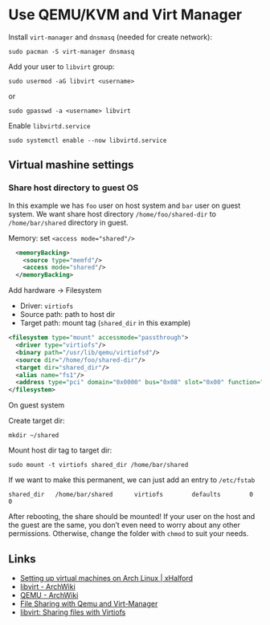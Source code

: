 # Use QEMU/KVM and Virt Manager

Install `virt-manager` and `dnsmasq` (needed for create network):

```shell
sudo pacman -S virt-manager dnsmasq
```

Add your user to `libvirt` group:

```shell
sudo usermod -aG libvirt <username>
```

or

```shell
sudo gpasswd -a <username> libvirt
```

Enable `libvirtd.service`

```shell
sudo systemctl enable --now libvirtd.service
```

## Virtual mashine settings

### Share host directory to guest OS

In this example we has `foo` user on host system and `bar` user on guest system. We want share host directory
`/home/foo/shared-dir` to `/home/bar/shared` directory in guest.

Memory: set `<access mode="shared"/>`

```xml
  <memoryBacking>
    <source type="memfd"/>
    <access mode="shared"/>
  </memoryBacking>
```

Add hardware -> Filesystem

- Driver: `virtiofs`
- Source path: path to host dir
- Target path: mount tag (`shared_dir` in this example)

```xml
<filesystem type="mount" accessmode="passthrough">
  <driver type="virtiofs"/>
  <binary path="/usr/lib/qemu/virtiofsd"/>
  <source dir="/home/foo/shared-dir"/>
  <target dir="shared_dir"/>
  <alias name="fs1"/>
  <address type="pci" domain="0x0000" bus="0x08" slot="0x00" function="0x0"/>
</filesystem>
```

On guest system

Create target dir:

```shell
mkdir ~/shared
```

Mount host dir tag to target dir:

```shell
sudo mount -t virtiofs shared_dir /home/bar/shared
```

If we want to make this permanent, we can just add an entry to `/etc/fstab`

```
shared_dir   /home/bar/shared      virtiofs        defaults        0       0
```

After rebooting, the share should be mounted! If your user on the host and the guest are the same, you don’t even need
to worry about any other permissions. Otherwise, change the folder with `chmod` to suit your needs.

## Links

- [Setting up virtual machines on Arch Linux | xHalford](https://www.xhalford.com/setting-up-virtual-machines-on-arch-linux/)
- [libvirt - ArchWiki](https://wiki.archlinux.org/title/Libvirt)
- [QEMU - ArchWiki](https://wiki.archlinux.org/title/QEMU)
- [File Sharing with Qemu and Virt-Manager](https://blog.sergeantbiggs.net/posts/file-sharing-with-qemu-and-virt-manager/)
- [libvirt: Sharing files with Virtiofs](https://libvirt.org/kbase/virtiofs.html)
